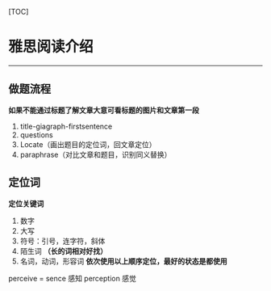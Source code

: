 [TOC]

# 雅思阅读介绍

---

## 做题流程

**如果不能通过标题了解文章大意可看标题的图片和文章第一段**

1. title-giagraph-firstsentence
2. questions
3. Locate（画出题目的定位词，回文章定位）
4. paraphrase（对比文章和题目，识别同义替换）

## 定位词

**定位关键词**

1. 数字
2. 大写
3. 符号：引号，连字符，斜体
4. 陌生词 **（长的词相对好找）**
5. 名词，动词，形容词 **依次使用以上顺序定位，最好的状态是都使用**


perceive = sence 感知
perception 感觉